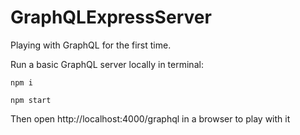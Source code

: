 # GraphQLExpressServer

Playing with GraphQL for the first time.

Run a basic GraphQL server locally in terminal:

`npm i`

`npm start`

Then open http://localhost:4000/graphql in a browser to play with it